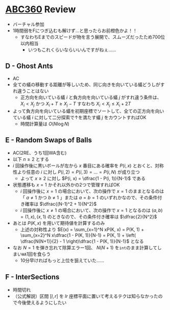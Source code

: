 # [ABC360](https://atcoder.jp/contests/abc361) Review
- バーチャル参加
- 1時間弱をFにつぎ込むも解けず…と思ったらお前橙色かよ！！
  - すなわちEまでのスピードが物を言う展開で、スムーズだったため700位以内相当
    - いつもこれくらいならいいんですがねぇ……

## D - Ghost Ants
- AC
- 全ての蟻の移動する距離が等しいため、同じ向きを向いている蟻どうしがすれ違うことはない
  - 正方向を向いている蟻 $i$ と負方向を向いている蟻 $j$ がすれ違う条件は、 $X_i < X_j$ かつ $X_i + T \geq X_j - T$ すなわち $X_i < X_j \leq X_i + 2T$
- よって負方向を向いている蟻を初期座標でソートして、全ての正方向を向いている蟻 $i$ に対して二分探索で↑を満たす蟻 $j$ をカウントすればOK
  - 時間計算量は $O(N \log N)$

## E - Random Swaps of Balls
- AC(2RE、うち1回WA含む)
- 以下 $n \geq 2$ とする
- $i$ 回操作後に黒いボールが左から $x$ 番目にある確率を $P(i, x)$ とおくと、対称性より任意の $i$ に対し $P(i, 2) = P(i, 3) = \dots = P(i, N)$ が成り立つ
  - よって $x \geq 2$ に対し $P(i, x) = \dfrac{1 - P(i, 1)}{N-1}$ である
- 状態遷移も $x = 1$ かそれ以外かの2つで管理すればOK
  - $i$ 回操作後に $x = 1$ の場合において、次の操作で $x = 1$ のままとなるのは「 $a \neq 1$ かつ $b \neq 1$ 」または $a = b = 1$ のいずれかなので、その条件付き確率は $\dfrac{(N-1)^2 + 1}{N^2}$
  - $i$ 回操作後に $x \neq 1$ の場合において、次の操作で $x = 1$ となるのは $(a, b) = (1, x), (x, 1)$ のときなので、その条件付き確率は $\dfrac{2}{N^2}$
- あとは $P(K, x)$ を用いて期待値を計算するのみ
  - 上述の対称性より $E(x) = \sum_{x=1}^N xP(K, x) = P(K, 1) + \sum_{x=2}^N x\dfrac{1 - P(K, 1)}{N-1} = P(K, 1) + \left( \dfrac{N(N+1)}{2} - 1 \right)\dfrac{1 - P(K, 1)}{N-1}$ となる
- なお $N=1$ を弾き忘れて除算エラー1回、 $N(N+1)$ を`int`のまま計算してしまい`WA`1回を食らう
  - 10分早ければもっと上位を狙えていた……

## F - InterSections
- 時間切れ
- （公式解説）区間 $[l, r]$ を $lr$ 座標平面に置いて考えるテクは知らなかったので今後使えるようにしたい

